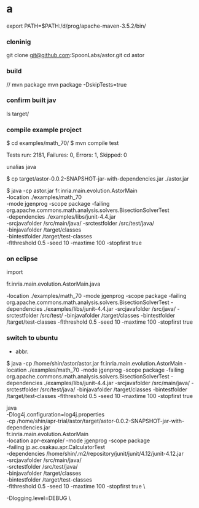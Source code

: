 # a

export PATH=$PATH:/d/prog/apache-maven-3.5.2/bin/




### cloninig
git clone git@github.com:SpoonLabs/astor.git
cd astor

### build
// mvn package
mvn package -DskipTests=true

### confirm built jav
ls target/

### compile example project
$ cd examples/math_70/
$ mvn compile test

Tests run: 2181, Failures: 0, Errors: 1, Skipped: 0


unalias java


$ cp target/astor-0.0.2-SNAPSHOT-jar-with-dependencies.jar ./astor.jar

$ java -cp astor.jar fr.inria.main.evolution.AstorMain \
-location ./examples/math_70 \
-mode jgenprog -scope package -failing \
org.apache.commons.math.analysis.solvers.BisectionSolverTest \
-dependencies ./examples/libs/junit-4.4.jar \
-srcjavafolder /src/main/java/ -srctestfolder /src/test/java/ \
-binjavafolder /target/classes \
-bintestfolder /target/test-classes \
-flthreshold 0.5 -seed 10 -maxtime 100 -stopfirst true




### on eclipse
import


fr.inria.main.evolution.AstorMain.java


-location ./examples/math_70
-mode jgenprog -scope package -failing
org.apache.commons.math.analysis.solvers.BisectionSolverTest
-dependencies ./examples/libs/junit-4.4.jar
-srcjavafolder /src/java/ -srctestfolder /src/test/
-binjavafolder /target/classes
-bintestfolder /target/test-classes
-flthreshold 0.5 -seed 10 -maxtime 100 -stopfirst true


### switch to ubuntu

- abbr.



$ java -cp /home/shin/astor/astor.jar fr.inria.main.evolution.AstorMain -location ./examples/math_70 -mode jgenprog -scope package -failing org.apache.commons.math.analysis.solvers.BisectionSolverTest -dependencies ./examples/libs/junit-4.4.jar -srcjavafolder /src/main/java/ -srctestfolder /src/test/java/ -binjavafolder /target/classes -bintestfolder /target/test-classes -flthreshold 0.5 -seed 10 -maxtime 100 -stopfirst true




java \
-Dlog4j.configuration=log4j.properties \
-cp /home/shin/apr-trial/astor/target/astor-0.0.2-SNAPSHOT-jar-with-dependencies.jar \
fr.inria.main.evolution.AstorMain \
-location apr-example/ -mode jgenprog -scope package \
-failing jp.ac.osakau.apr.CalculatorTest \
-dependencies /home/shin/.m2/repository/junit/junit/4.12/junit-4.12.jar \
-srcjavafolder /src/main/java/ \
-srctestfolder /src/test/java/ \
-binjavafolder /target/classes \
-bintestfolder /target/test-classes \
-flthreshold 0.5 -seed 10 -maxtime 100 -stopfirst true \


-Dlogging.level=DEBUG \
